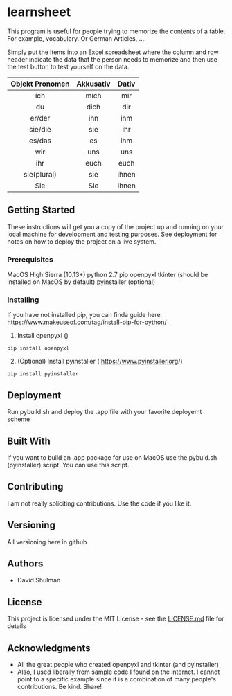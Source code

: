 # learnsheet

This program is useful for people trying to memorize the contents of a table. For example, vocabulary. Or German Articles, .... 

Simply put the items into an Excel spreadsheet where the column and row header indicate the data that the person needs to memorize and then use the test button to test yourself on the data.

| Objekt Pronomen | Akkusativ | Dativ
|:---------------:|:---------:|:---------:
| ich             | mich      | mir      
| du              | dich      | dir
| er/der          | ihn       | ihm 
| sie/die         | sie       | ihr 
| es/das          | es        | ihm 
| wir             | uns       | uns 
| ihr             | euch      | euch 
| sie(plural)     | sie       | ihnen 
| Sie             | Sie       | Ihnen 

## Getting Started

These instructions will get you a copy of the project up and running on your local machine for development and testing purposes. See deployment for notes on how to deploy the project on a live system.

### Prerequisites

MacOS High Sierra (10.13+)
python 2.7
pip
openpyxl
tkinter (should be installed on MacOS by default)
pyinstaller (optional)

### Installing 

If you have not installed pip, you can finda  guide here:
https://www.makeuseof.com/tag/install-pip-for-python/


1. Install openpyxl ()
```
pip install openpyxl

```

2. (Optional) Install pyinstaller ( https://www.pyinstaller.org/)
```
pip install pyinstaller

```


## Deployment

Run pybuild.sh and deploy the .app file with your favorite deployemt scheme 

## Built With

If you want to build an .app package for use on MacOS use the pybuid.sh (pyinstaller) script. You can use this script. 

## Contributing

I am not really soliciting contributions. Use the code if you like it. 

## Versioning

All versioning here in github

## Authors

* David Shulman 


## License

This project is licensed under the MIT License - see the [LICENSE.md](LICENSE.md) file for details

## Acknowledgments

* All the great people who created openpyxl and tkinter (and pyinstaller)
* Also, I used liberally from sample code I found on the internet. I cannot point to a specific example since it is a 
combination of many people's contributions. Be kind. Share!

